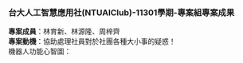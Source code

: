 ### 台大人工智慧應用社(NTUAIClub)-11301學期-專案組專案成果
**專案成員**：林育新、林源隆、周梓齊  
**專案動機**：協助處理社員對於社團各種大小事的疑惑！  
機器人功能心智圖：

